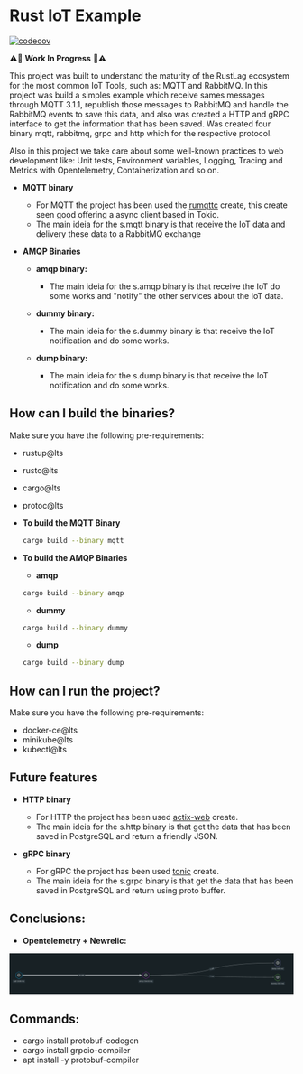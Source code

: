 # Rust IoT Example

[![codecov](https://codecov.io/gh/ralvescosta/rust_iot/branch/main/graph/badge.svg?token=V2P3HX5DEU)](https://codecov.io/gh/ralvescosta/rust_iot)

:warning::construction: **Work In Progress** :construction::warning:

This project was built to understand the maturity of the RustLag ecosystem for the most common IoT Tools, such as: MQTT and RabbitMQ. In this project was build a simples example which receive sames messages through MQTT 3.1.1, republish those messages to RabbitMQ and handle the RabbitMQ events to save this data, and also was created a HTTP and gRPC interface to get the information that has been saved. Was created four binary mqtt, rabbitmq, grpc and http which for the respective protocol.

Also in this project we take care about some well-known practices to web development like: Unit tests, Environment variables, Logging, Tracing and Metrics with Opentelemetry, Containerization and so on.

- **MQTT binary**

  - For MQTT the project has been used the [rumqttc](https://crates.io/crates/rumqttc) create, this create seen good offering a async client based in Tokio.
  - The main ideia for the s.mqtt binary is that receive the IoT data and delivery these data to a RabbitMQ exchange

- **AMQP Binaries**

  - **amqp binary:**

    - The main ideia for the s.amqp binary is that receive the IoT do some works and "notify" the other services about the IoT data.

  - **dummy binary:**

    - The main ideia for the s.dummy binary is that receive the IoT notification and do some works.
  
  - **dump binary:**

    - The main ideia for the s.dump binary is that receive the IoT notification and do some works.

## How can I build the binaries?

Make sure you have the following pre-requirements:

  - rustup@lts
  - rustc@lts
  - cargo@lts
  - protoc@lts

- **To build the MQTT Binary**

  ```bash
  cargo build --binary mqtt
  ```

- **To build the AMQP Binaries**

  - **amqp**

  ```bash
  cargo build --binary amqp
  ```

  - **dummy**

  ```bash
  cargo build --binary dummy
  ```

  - **dump**

  ```bash
  cargo build --binary dump
  ```

## How can I run the project?

Make sure you have the following pre-requirements:

  - docker-ce@lts
  - minikube@lts
  - kubectl@lts

## Future features

- **HTTP binary**

  - For HTTP the project has been used [actix-web](https://crates.io/crates/actix-web) create.
  - The main ideia for the s.http binary is that get the data that has been saved in PostgreSQL and return a friendly JSON.

- **gRPC binary**

  - For gRPC the project has been used [tonic](https://crates.io/crates/tonic) create.
  - The main ideia for the s.grpc binary is that get the data that has been saved in PostgreSQL and return using proto buffer.

## Conclusions:

- **Opentelemetry + Newrelic:**

<p align="center">
 <img src="./.docs/otel.png" alt="newrelic-opentelemetry"/> 
</p>

## Commands:

- cargo install protobuf-codegen
- cargo install grpcio-compiler
- apt install -y protobuf-compiler
